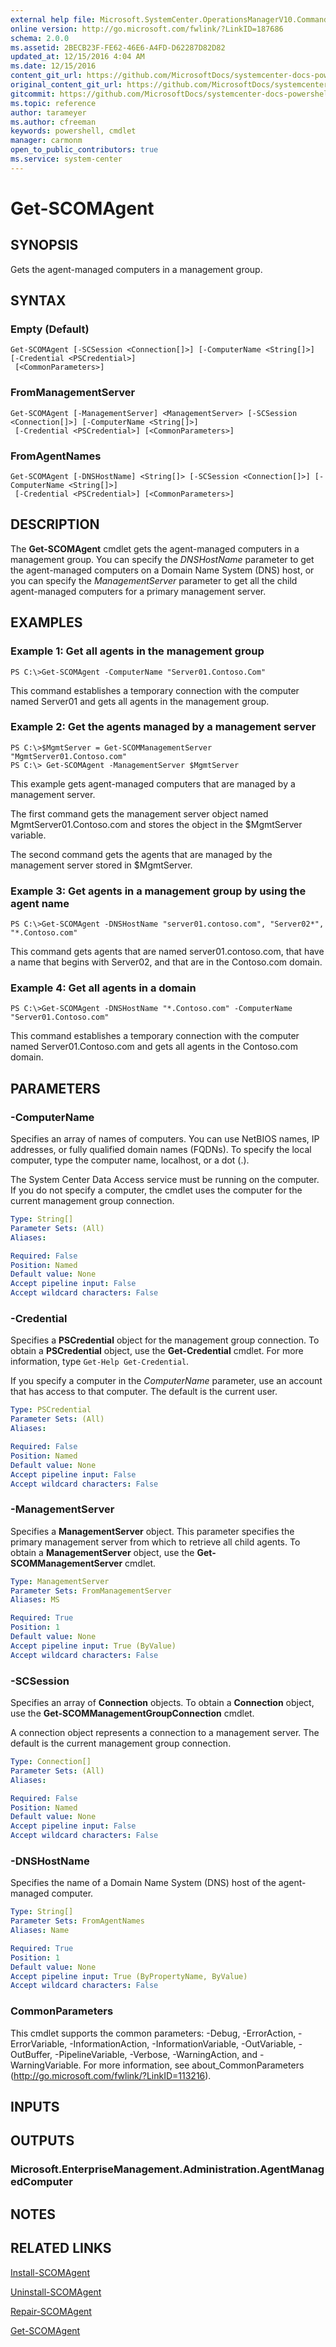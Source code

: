 ```yaml
---
external help file: Microsoft.SystemCenter.OperationsManagerV10.Commands.dll-Help.xml
online version: http://go.microsoft.com/fwlink/?LinkID=187686
schema: 2.0.0
ms.assetid: 2BECB23F-FE62-46E6-A4FD-D62287D82D82
updated_at: 12/15/2016 4:04 AM
ms.date: 12/15/2016
content_git_url: https://github.com/MicrosoftDocs/systemcenter-docs-powershell/blob/master/systemcenter-cmdlets/SystemCenter2016/OperationsManager/vlatest/Get-SCOMAgent.md
original_content_git_url: https://github.com/MicrosoftDocs/systemcenter-docs-powershell/blob/master/systemcenter-cmdlets/SystemCenter2016/OperationsManager/vlatest/Get-SCOMAgent.md
gitcommit: https://github.com/MicrosoftDocs/systemcenter-docs-powershell/blob/7df4508c7b907a214e6a8eca76037b06065ef078/systemcenter-cmdlets/SystemCenter2016/OperationsManager/vlatest/Get-SCOMAgent.md
ms.topic: reference
author: tarameyer
ms.author: cfreeman
keywords: powershell, cmdlet
manager: carmonm
open_to_public_contributors: true
ms.service: system-center
---
```


# Get-SCOMAgent

## SYNOPSIS
Gets the agent-managed computers in a management group.

## SYNTAX

### Empty (Default)
```
Get-SCOMAgent [-SCSession <Connection[]>] [-ComputerName <String[]>] [-Credential <PSCredential>]
 [<CommonParameters>]
```

### FromManagementServer
```
Get-SCOMAgent [-ManagementServer] <ManagementServer> [-SCSession <Connection[]>] [-ComputerName <String[]>]
 [-Credential <PSCredential>] [<CommonParameters>]
```

### FromAgentNames
```
Get-SCOMAgent [-DNSHostName] <String[]> [-SCSession <Connection[]>] [-ComputerName <String[]>]
 [-Credential <PSCredential>] [<CommonParameters>]
```

## DESCRIPTION
The **Get-SCOMAgent** cmdlet gets the agent-managed computers in a management group.
You can specify the *DNSHostName* parameter to get the agent-managed computers on a Domain Name System (DNS) host, or you can specify the *ManagementServer* parameter to get all the child agent-managed computers for a primary management server.

## EXAMPLES

### Example 1: Get all agents in the management group
```
PS C:\>Get-SCOMAgent -ComputerName "Server01.Contoso.Com"
```

This command establishes a temporary connection with the computer named Server01 and gets all agents in the management group.

### Example 2: Get the agents managed by a management server
```
PS C:\>$MgmtServer = Get-SCOMManagementServer "MgmtServer01.Contoso.com"
PS C:\> Get-SCOMAgent -ManagementServer $MgmtServer
```

This example gets agent-managed computers that are managed by a management server.

The first command gets the management server object named MgmtServer01.Contoso.com and stores the object in the $MgmtServer variable.

The second command gets the agents that are managed by the management server stored in $MgmtServer.

### Example 3: Get agents in a management group by using the agent name
```
PS C:\>Get-SCOMAgent -DNSHostName "server01.contoso.com", "Server02*", "*.Contoso.com"
```

This command gets agents that are named server01.contoso.com, that have a name that begins with Server02, and that are in the Contoso.com domain.

### Example 4: Get all agents in a domain
```
PS C:\>Get-SCOMAgent -DNSHostName "*.Contoso.com" -ComputerName "Server01.Contoso.com"
```

This command establishes a temporary connection with the computer named Server01.Contoso.com and gets all agents in the Contoso.com domain.

## PARAMETERS

### -ComputerName
Specifies an array of names of computers.
You can use NetBIOS names, IP addresses, or fully qualified domain names (FQDNs).
To specify the local computer, type the computer name, localhost, or a dot (.).

The System Center Data Access service must be running on the computer.
If you do not specify a computer, the cmdlet uses the computer for the current management group connection.

```yaml
Type: String[]
Parameter Sets: (All)
Aliases: 

Required: False
Position: Named
Default value: None
Accept pipeline input: False
Accept wildcard characters: False
```

### -Credential
Specifies a **PSCredential** object for the management group connection.
To obtain a **PSCredential** object, use the **Get-Credential** cmdlet.
For more information, type `Get-Help Get-Credential`.

If you specify a computer in the *ComputerName* parameter, use an account that has access to that computer.
The default is the current user.

```yaml
Type: PSCredential
Parameter Sets: (All)
Aliases: 

Required: False
Position: Named
Default value: None
Accept pipeline input: False
Accept wildcard characters: False
```

### -ManagementServer
Specifies a **ManagementServer** object.
This parameter specifies the primary management server from which to retrieve all child agents.
To obtain a **ManagementServer** object, use the **Get-SCOMManagementServer** cmdlet.

```yaml
Type: ManagementServer
Parameter Sets: FromManagementServer
Aliases: MS

Required: True
Position: 1
Default value: None
Accept pipeline input: True (ByValue)
Accept wildcard characters: False
```

### -SCSession
Specifies an array of **Connection** objects.
To obtain a **Connection** object, use the **Get-SCOMManagementGroupConnection** cmdlet.

A connection object represents a connection to a management server.
The default is the current management group connection.

```yaml
Type: Connection[]
Parameter Sets: (All)
Aliases: 

Required: False
Position: Named
Default value: None
Accept pipeline input: False
Accept wildcard characters: False
```

### -DNSHostName
Specifies the name of a Domain Name System (DNS) host of the agent-managed computer.

```yaml
Type: String[]
Parameter Sets: FromAgentNames
Aliases: Name

Required: True
Position: 1
Default value: None
Accept pipeline input: True (ByPropertyName, ByValue)
Accept wildcard characters: False
```

### CommonParameters
This cmdlet supports the common parameters: -Debug, -ErrorAction, -ErrorVariable, -InformationAction, -InformationVariable, -OutVariable, -OutBuffer, -PipelineVariable, -Verbose, -WarningAction, and -WarningVariable. For more information, see about_CommonParameters (http://go.microsoft.com/fwlink/?LinkID=113216).

## INPUTS

## OUTPUTS

### Microsoft.EnterpriseManagement.Administration.AgentManagedComputer

## NOTES

## RELATED LINKS

[Install-SCOMAgent](xref:SystemCenter2016/OperationsManager/vlatest/Install-SCOMAgent.md)

[Uninstall-SCOMAgent](xref:SystemCenter2016/OperationsManager/vlatest/Uninstall-SCOMAgent.md)

[Repair-SCOMAgent](xref:SystemCenter2016/OperationsManager/vlatest/Repair-SCOMAgent.md)

[Get-SCOMAgent](xref:SystemCenter2016/OperationsManager/vlatest/Get-SCOMAgent.md)


